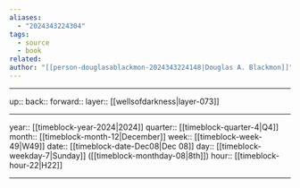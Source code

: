 ```yaml
---
aliases:
  - "2024343224304"
tags:
  - source
  - book
related: 
author: "[[person-douglasablackmon-2024343224148|Douglas A. Blackmon]]"
---
```




***

up:: 
back:: 
forward:: 
layer:: [[wellsofdarkness|layer-073]]

***

year:: [[timeblock-year-2024|2024]]
quarter:: [[timeblock-quarter-4|Q4]]
month:: [[timeblock-month-12|December]]
week:: [[timeblock-week-49|W49]]
date:: [[timeblock-date-Dec08|Dec 08]]
day:: [[timeblock-weekday-7|Sunday]] ([[timeblock-monthday-08|8th]])
hour:: [[timeblock-hour-22|H22]]

***
